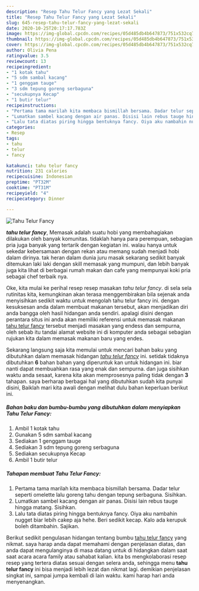 ```yaml
---
description: "Resep Tahu Telur Fancy yang Lezat Sekali"
title: "Resep Tahu Telur Fancy yang Lezat Sekali"
slug: 645-resep-tahu-telur-fancy-yang-lezat-sekali
date: 2020-10-25T20:17:17.783Z
image: https://img-global.cpcdn.com/recipes/05d485db4b647873/751x532cq70/tahu-telur-fancy-foto-resep-utama.jpg
thumbnail: https://img-global.cpcdn.com/recipes/05d485db4b647873/751x532cq70/tahu-telur-fancy-foto-resep-utama.jpg
cover: https://img-global.cpcdn.com/recipes/05d485db4b647873/751x532cq70/tahu-telur-fancy-foto-resep-utama.jpg
author: Olivia Pena
ratingvalue: 3.5
reviewcount: 13
recipeingredient:
- "1 kotak tahu"
- "5 sdm sambal kacang"
- "1 genggam tauge"
- "3 sdm tepung goreng serbaguna"
- "secukupnya Kecap"
- "1 butir telur"
recipeinstructions:
- "Pertama tama marilah kita membaca bismillah bersama. Dadar telur seperti omelette lalu goreng tahu dengan tepung serbaguna. Sisihkan."
- "Lumatkan sambel kacang dengan air panas. Disisi lain rebus tauge hingga matang. Sisihkan."
- "Lalu tata diatas piring hingga bentuknya fancy. Oiya aku nambahin nugget biar lebih cakep aja hehe. Beri sedikit kecap. Kalo ada kerupuk boleh ditambahin. Sajikan."
categories:
- Resep
tags:
- tahu
- telur
- fancy

katakunci: tahu telur fancy 
nutrition: 231 calories
recipecuisine: Indonesian
preptime: "PT32M"
cooktime: "PT31M"
recipeyield: "4"
recipecategory: Dinner

---
```



![Tahu Telur Fancy](https://img-global.cpcdn.com/recipes/05d485db4b647873/751x532cq70/tahu-telur-fancy-foto-resep-utama.jpg)

<b><i>tahu telur fancy</i></b>, Memasak adalah suatu hobi yang membahagiakan dilakukan oleh banyak komunitas. tidaklah hanya para perempuan, sebagian pria juga banyak yang tertarik dengan kegiatan ini. walau hanya untuk sekedar kebersamaan dengan rekan atau memang sudah menjadi hobi dalam dirinya. tak heran dalam dunia juru masak sekarang sedikit banyak ditemukan laki laki dengan skill memasak yang mumpuni, dan lebih banyak juga kita lihat di berbagai rumah makan dan cafe yang mempunyai koki pria sebagai chef terbaik nya.



Oke, kita mulai ke perihal resep resep masakan <i>tahu telur fancy</i>. di sela sela rutinitas kita, kemungkinan akan terasa menggembirakan bila sejenak anda menyisihkan sedikit waktu untuk mengolah tahu telur fancy ini. dengan kesuksesan anda dalam membuat makanan tersebut, akan menjadikan diri anda bangga oleh hasil hidangan anda sendiri. apalagi disini dengan perantara situs ini anda akan memiliki referensi untuk memasak makanan <u>tahu telur fancy</u> tersebut menjadi masakan yang endess dan sempurna, oleh sebab itu tandai alamat website ini di komputer anda sebagai sebagian rujukan kita dalam memasak makanan baru yang endes.


Sekarang langsung saja kita memulai untuk mencari bahan baku yang dibutuhkan dalam memasak hidangan <u><i>tahu telur fancy</i></u> ini. setidak tidaknya dibutuhkan <b>6</b> bahan bahan yang diperuntuk kan untuk hidangan ini. biar nanti dapat membuahkan rasa yang enak dan sempurna. dan juga sisihkan waktu anda sesaat, karena kita akan memprosesnya paling tidak dengan <b>3</b> tahapan. saya berharap berbagai hal yang dibutuhkan sudah kita punyai disini, Baiklah mari kita awali dengan melihat dulu bahan keperluan berikut ini.

<!--inarticleads1-->

##### Bahan baku dan bumbu-bumbu yang dibutuhkan dalam menyiapkan Tahu Telur Fancy:

1. Ambil 1 kotak tahu
1. Gunakan 5 sdm sambal kacang
1. Sediakan 1 genggam tauge
1. Sediakan 3 sdm tepung goreng serbaguna
1. Sediakan secukupnya Kecap
1. Ambil 1 butir telur




<!--inarticleads2-->

##### Tahapan membuat Tahu Telur Fancy:

1. Pertama tama marilah kita membaca bismillah bersama. Dadar telur seperti omelette lalu goreng tahu dengan tepung serbaguna. Sisihkan.
1. Lumatkan sambel kacang dengan air panas. Disisi lain rebus tauge hingga matang. Sisihkan.
1. Lalu tata diatas piring hingga bentuknya fancy. Oiya aku nambahin nugget biar lebih cakep aja hehe. Beri sedikit kecap. Kalo ada kerupuk boleh ditambahin. Sajikan.




Berikut sedikit pengulasan hidangan tentang bumbu <u>tahu telur fancy</u> yang nikmat. saya harap anda dapat memahami dengan penjelasan diatas, dan anda dapat mengulanginya di masa datang untuk di hidangkan dalam saat saat acara acara family atau sahabat kalian. kita bs mengkolaborasi resep resep yang tertera diatas sesuai dengan selera anda, sehingga menu <b>tahu telur fancy</b> ini bisa menjadi lebih lezat dan nikmat lagi. demikian penjelasan singkat ini, sampai jumpa kembali di lain waktu. kami harap hari anda menyenangkan.
